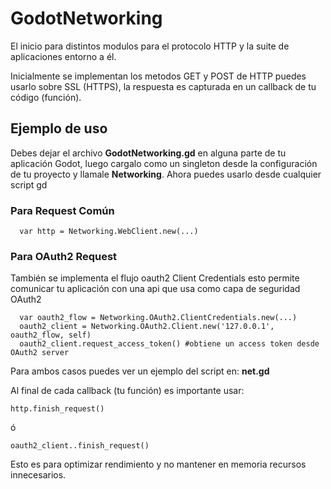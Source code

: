 # GodotNetworking
El inicio para distintos modulos para el protocolo HTTP y la suite de aplicaciones entorno a él.

Inicialmente se implementan los metodos GET y POST de HTTP puedes usarlo sobre SSL (HTTPS), la respuesta es capturada en un
callback de tu código (función).

## Ejemplo de uso

Debes dejar el archivo **GodotNetworking.gd** en alguna parte de tu aplicación Godot,
luego cargalo como un singleton desde la configuración de tu proyecto y llamale **Networking**.
Ahora puedes usarlo desde cualquier script gd

### Para Request Común

```
  var http = Networking.WebClient.new(...)
```

### Para OAuth2 Request

También se implementa el flujo oauth2 Client Credentials
esto permite comunicar tu aplicación con una api que usa como capa de seguridad OAuth2

```
  var oauth2_flow = Networking.OAuth2.ClientCredentials.new(...)
  oauth2_client = Networking.OAuth2.Client.new('127.0.0.1', oauth2_flow, self)
  oauth2_client.request_access_token() #obtiene un access token desde OAuth2 server
```

Para ambos casos puedes ver un ejemplo del script en: **net.gd**

Al final de cada callback (tu función) es importante usar:
```
http.finish_request()
```
ó
```
oauth2_client..finish_request()
```

Esto es para optimizar rendimiento y no mantener en memoria recursos innecesarios.
